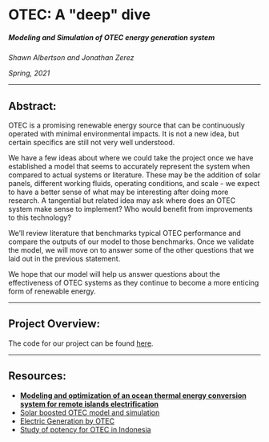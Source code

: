 # OTEC: A "deep" dive
##### Modeling and Simulation of OTEC energy generation system

*Shawn Albertson and Jonathan Zerez*

*Spring, 2021*
___
## Abstract:
OTEC is a promising renewable energy source that can be continuously operated with minimal environmental impacts. It is not a new idea, but certain specifics are still not very well understood.

We have a few ideas about where we could take the project once we have established a model that seems to accurately represent the system when compared to actual systems or literature. These may be the addition of solar panels, different working fluids, operating conditions, and scale - we expect to have a better sense of what may be interesting after doing more research. A tangential but related idea may ask where does an OTEC system make sense to implement? Who would benefit from improvements to this technology?

We’ll review literature that benchmarks typical OTEC performance and compare the outputs of our model to those benchmarks. Once we validate the model, we will move on to answer some of the other questions that we laid out in the previous statement.

We hope that our model will help us answer questions about the effectiveness of OTEC systems as they continue to become a more enticing form of renewable energy.

___
## Project Overview:
The code for our project can be found [here](./depth_fluid_model.ipynb).

___
## Resources:
* **[Modeling and optimization of an ocean thermal energy conversion system for remote islands electrification](https://www.sciencedirect.com/science/article/abs/pii/S0960148120311502)**
* [Solar boosted OTEC model and simulation](https://www.sciencedirect.com/science/article/abs/pii/S0960148109000044)
* [Electric Generation by OTEC](https://www.sciencedirect.com/science/article/pii/S1876610211019497)
* [Study of potency for OTEC in Indonesia](https://iopscience.iop.org/article/10.1088/1755-1315/55/1/012032/meta)

